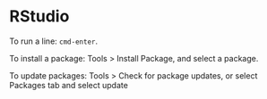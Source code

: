 # RStudio

To run a line: `cmd-enter`.

To install a package: Tools > Install Package, and select a package.

To update packages: Tools > Check for package updates, or select Packages tab and select update